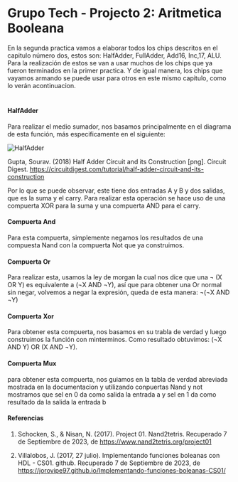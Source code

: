 # Grupo Tech - Projecto 2: Aritmetica Booleana

En la segunda practica vamos a elaborar todos los chips descritos en el capitulo número dos, estos son: HalfAdder, FullAdder, Add16, Inc,17, ALU. Para la realización de estos se van a usar muchos de los chips que ya fueron terminados en la primer practica. Y de igual manera, los chips que vayamos armando se puede usar para otros en este mismo capitulo, como lo verán acontinuacion.
#
#### HalfAdder
Para realizar el medio sumador, nos basamos principalmente en el diagrama de esta función, más especificamente en el siguiente:

![HalfAdder](https://github.com/Mirr1s/tech.github.io/assets/113645885/0a0dcabe-de6c-44ae-8eb9-9fb49de0da56)

Gupta, Sourav. (2018) Half Adder Circuit and its Construction [png]. Circuit Digest. https://circuitdigest.com/tutorial/half-adder-circuit-and-its-construction

Por lo que se puede observar, este tiene dos entradas A y B y dos salidas, que es la suma y el carry. Para realizar esta operación se hace uso de una compuerta XOR para la suma y una compuerta AND para el carry.

#### Compuerta And
Para esta compuerta, simplemente negamos los resultados de una compuesta Nand con la compuerta Not que ya construimos.

#### Compuerta Or
Para realizar esta, usamos la ley de morgan la cual nos dice que una ¬ (X OR Y) es equivalente a (¬X AND ¬Y), así que para obtener una Or normal sin negar, volvemos a negar la expresión, queda de esta manera: ¬(¬X AND ¬Y)

#### Compuerta Xor
Para obtener esta compuerta, nos basamos en su trabla de verdad y luego construimos la función con minterminos. Como resultado obtuvimos: (¬X AND Y) OR (X AND ¬Y).

#### Compuerta Mux
para obtener esta compuerta, nos guiamos en la tabla de verdad abreviada mostrada en la documentacion y utilizando conpuertas Nand y not mostramos que sel en 0 da como salida la entrada a y sel en 1 da como resultado da la salida la entrada b


#### Referencias 
1. Schocken, S., & Nisan, N. (2017). Project 01. Nand2tetris. Recuperado 7 de Septiembre de 2023, de https://www.nand2tetris.org/project01

2. Villalobos, J. (2017, 27 julio). Implementando funciones boleanas con HDL - CS01. github. Recuperado 7 de Septiembre de 2023, de https://jorovipe97.github.io/Implementando-funciones-boleanas-CS01/
